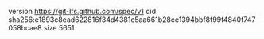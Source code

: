 version https://git-lfs.github.com/spec/v1
oid sha256:e1893c8ead622816f34d4381c5aa661b28ce1394bbf8f99f4840f747058bcae8
size 5651
